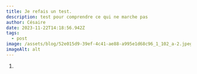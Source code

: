 ```yaml
---
title: Je refais un test.
description: test pour comprendre ce qui ne marche pas
author: Césaire
date: 2023-11-22T14:18:56.942Z
tags:
  - post
image: /assets/blog/52e015d9-39ef-4c41-ae88-a995e1d68c96_1_102_a-2.jpeg
imageAlt: alt
---
```

1.